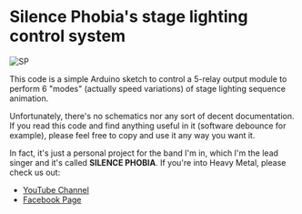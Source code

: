 # Silence Phobia's stage lighting control system
![SP](https://i.ibb.co/j3DcvMV/silence-mini.png)

This code is a simple Arduino sketch to control a 5-relay output module to perform 6 "modes" (actually speed variations) of stage lighting sequence animation.

Unfortunately, there's no schematics nor any sort of decent documentation.
If you read this code and find anything useful in it (software debounce for example), please feel free to copy and use it any way you want it.

In fact, it's just a personal project for the band I'm in, which I'm the lead singer and it's called **SILENCE PHOBIA**.
If you're into Heavy Metal, please check us out:
- [YouTube Channel](https://www.youtube.com/channel/UCLAoY-ldTdwwDySCUZChF9Q)
- [Facebook Page](https://www.facebook.com/silencephobia/)
